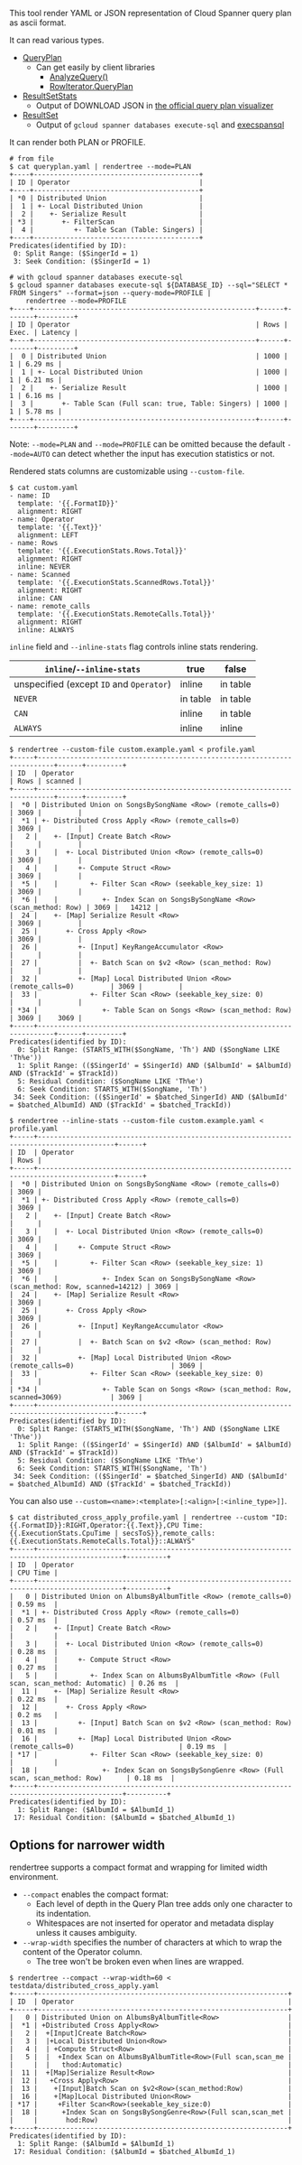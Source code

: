 This tool render YAML or JSON representation of Cloud Spanner query plan as ascii format.

It can read various types.
* [QueryPlan](https://cloud.google.com/spanner/docs/reference/rest/v1/ResultSetStats?hl=en#QueryPlan)
  * Can get easily by client libraries
    * [AnalyzeQuery()](https://pkg.go.dev/cloud.google.com/go/spanner#ReadOnlyTransaction.AnalyzeQuery)
    * [RowIterator.QueryPlan](https://pkg.go.dev/cloud.google.com/go/spanner#RowIterator)
* [ResultSetStats](https://cloud.google.com/spanner/docs/reference/rest/v1/ResultSetStats?hl=en)
  * Output of DOWNLOAD JSON in [the official query plan visualizer](https://cloud.google.com/spanner/docs/tune-query-with-visualizer?hl=en)
* [ResultSet](https://cloud.google.com/spanner/docs/reference/rest/v1/ResultSet?hl=en)
  * Output of `gcloud spanner databases execute-sql` and [execspansql](https://github.com/apstndb/execspansql)

It can render both PLAN or PROFILE.

```
# from file
$ cat queryplan.yaml | rendertree --mode=PLAN
+----+-----------------------------------------+
| ID | Operator                                |
+----+-----------------------------------------+
| *0 | Distributed Union                       |
|  1 | +- Local Distributed Union              |
|  2 |    +- Serialize Result                  |
| *3 |       +- FilterScan                     |
|  4 |          +- Table Scan (Table: Singers) |
+----+-----------------------------------------+
Predicates(identified by ID):
 0: Split Range: ($SingerId = 1)
 3: Seek Condition: ($SingerId = 1)

# with gcloud spanner databases execute-sql
$ gcloud spanner databases execute-sql ${DATABASE_ID} --sql="SELECT * FROM Singers" --format=json --query-mode=PROFILE |
    rendertree --mode=PROFILE
+----+-------------------------------------------------------+------+-------+---------+
| ID | Operator                                              | Rows | Exec. | Latency |
+----+-------------------------------------------------------+------+-------+---------+
|  0 | Distributed Union                                     | 1000 |     1 | 6.29 ms |
|  1 | +- Local Distributed Union                            | 1000 |     1 | 6.21 ms |
|  2 |    +- Serialize Result                                | 1000 |     1 | 6.16 ms |
|  3 |       +- Table Scan (Full scan: true, Table: Singers) | 1000 |     1 | 5.78 ms |
+----+-------------------------------------------------------+------+-------+---------+
```

Note: `--mode=PLAN` and `--mode=PROFILE` can be omitted because the default `--mode=AUTO` can detect whether the input has execution statistics or not.

Rendered stats columns are customizable using `--custom-file`.

```
$ cat custom.yaml
- name: ID
  template: '{{.FormatID}}'
  alignment: RIGHT
- name: Operator
  template: '{{.Text}}'
  alignment: LEFT
- name: Rows
  template: '{{.ExecutionStats.Rows.Total}}'
  alignment: RIGHT
  inline: NEVER
- name: Scanned
  template: '{{.ExecutionStats.ScannedRows.Total}}'
  alignment: RIGHT
  inline: CAN
- name: remote_calls
  template: '{{.ExecutionStats.RemoteCalls.Total}}'
  alignment: RIGHT
  inline: ALWAYS
```

`inline` field and `--inline-stats` flag controls inline stats rendering.

| `inline`/`--inline-stats`                | true     | false    |
|------------------------------------------|----------|----------|
| unspecified (except `ID` and `Operator`) | inline   | in table |
| `NEVER`                                  | in table | in table |
| `CAN`                                    | inline   | in table |
| `ALWAYS`                                 | inline   | inline   |

```
$ rendertree --custom-file custom.example.yaml < profile.yaml
+-----+--------------------------------------------------------------------------+------+---------+
| ID  | Operator                                                                 | Rows | scanned |
+-----+--------------------------------------------------------------------------+------+---------+
|  *0 | Distributed Union on SongsBySongName <Row> (remote_calls=0)              | 3069 |         |
|  *1 | +- Distributed Cross Apply <Row> (remote_calls=0)                        | 3069 |         |
|   2 |    +- [Input] Create Batch <Row>                                         |      |         |
|   3 |    |  +- Local Distributed Union <Row> (remote_calls=0)                  | 3069 |         |
|   4 |    |     +- Compute Struct <Row>                                         | 3069 |         |
|  *5 |    |        +- Filter Scan <Row> (seekable_key_size: 1)                  | 3069 |         |
|  *6 |    |           +- Index Scan on SongsBySongName <Row> (scan_method: Row) | 3069 |   14212 |
|  24 |    +- [Map] Serialize Result <Row>                                       | 3069 |         |
|  25 |       +- Cross Apply <Row>                                               | 3069 |         |
|  26 |          +- [Input] KeyRangeAccumulator <Row>                            |      |         |
|  27 |          |  +- Batch Scan on $v2 <Row> (scan_method: Row)                |      |         |
|  32 |          +- [Map] Local Distributed Union <Row> (remote_calls=0)         | 3069 |         |
|  33 |             +- Filter Scan <Row> (seekable_key_size: 0)                  |      |         |
| *34 |                +- Table Scan on Songs <Row> (scan_method: Row)           | 3069 |    3069 |
+-----+--------------------------------------------------------------------------+------+---------+
Predicates(identified by ID):
  0: Split Range: (STARTS_WITH($SongName, 'Th') AND ($SongName LIKE 'Th%e'))
  1: Split Range: (($SingerId' = $SingerId) AND ($AlbumId' = $AlbumId) AND ($TrackId' = $TrackId))
  5: Residual Condition: ($SongName LIKE 'Th%e')
  6: Seek Condition: STARTS_WITH($SongName, 'Th')
 34: Seek Condition: (($SingerId' = $batched_SingerId) AND ($AlbumId' = $batched_AlbumId) AND ($TrackId' = $batched_TrackId))
```

```
$ rendertree --inline-stats --custom-file custom.example.yaml < profile.yaml
+-----+-----------------------------------------------------------------------------------------+------+
| ID  | Operator                                                                                | Rows |
+-----+-----------------------------------------------------------------------------------------+------+
|  *0 | Distributed Union on SongsBySongName <Row> (remote_calls=0)                             | 3069 |
|  *1 | +- Distributed Cross Apply <Row> (remote_calls=0)                                       | 3069 |
|   2 |    +- [Input] Create Batch <Row>                                                        |      |
|   3 |    |  +- Local Distributed Union <Row> (remote_calls=0)                                 | 3069 |
|   4 |    |     +- Compute Struct <Row>                                                        | 3069 |
|  *5 |    |        +- Filter Scan <Row> (seekable_key_size: 1)                                 | 3069 |
|  *6 |    |           +- Index Scan on SongsBySongName <Row> (scan_method: Row, scanned=14212) | 3069 |
|  24 |    +- [Map] Serialize Result <Row>                                                      | 3069 |
|  25 |       +- Cross Apply <Row>                                                              | 3069 |
|  26 |          +- [Input] KeyRangeAccumulator <Row>                                           |      |
|  27 |          |  +- Batch Scan on $v2 <Row> (scan_method: Row)                               |      |
|  32 |          +- [Map] Local Distributed Union <Row> (remote_calls=0)                        | 3069 |
|  33 |             +- Filter Scan <Row> (seekable_key_size: 0)                                 |      |
| *34 |                +- Table Scan on Songs <Row> (scan_method: Row, scanned=3069)            | 3069 |
+-----+-----------------------------------------------------------------------------------------+------+
Predicates(identified by ID):
  0: Split Range: (STARTS_WITH($SongName, 'Th') AND ($SongName LIKE 'Th%e'))
  1: Split Range: (($SingerId' = $SingerId) AND ($AlbumId' = $AlbumId) AND ($TrackId' = $TrackId))
  5: Residual Condition: ($SongName LIKE 'Th%e')
  6: Seek Condition: STARTS_WITH($SongName, 'Th')
 34: Seek Condition: (($SingerId' = $batched_SingerId) AND ($AlbumId' = $batched_AlbumId) AND ($TrackId' = $batched_TrackId))
```

You can also use `--custom=<name>:<template>[:<align>[:<inline_type>]]`.

```
$ cat distributed_cross_apply_profile.yaml | rendertree --custom "ID:{{.FormatID}}:RIGHT,Operator:{{.Text}},CPU Time:{{.ExecutionStats.CpuTime | secsToS}},remote_calls:{{.ExecutionStats.RemoteCalls.Total}}::ALWAYS" 
+-----+-------------------------------------------------------------------------------------------+----------+
| ID  | Operator                                                                                  | CPU Time |
+-----+-------------------------------------------------------------------------------------------+----------+
|   0 | Distributed Union on AlbumsByAlbumTitle <Row> (remote_calls=0)                            | 0.59 ms  |
|  *1 | +- Distributed Cross Apply <Row> (remote_calls=0)                                         | 0.57 ms  |
|   2 |    +- [Input] Create Batch <Row>                                                          |          |
|   3 |    |  +- Local Distributed Union <Row> (remote_calls=0)                                   | 0.28 ms  |
|   4 |    |     +- Compute Struct <Row>                                                          | 0.27 ms  |
|   5 |    |        +- Index Scan on AlbumsByAlbumTitle <Row> (Full scan, scan_method: Automatic) | 0.26 ms  |
|  11 |    +- [Map] Serialize Result <Row>                                                        | 0.22 ms  |
|  12 |       +- Cross Apply <Row>                                                                | 0.2 ms   |
|  13 |          +- [Input] Batch Scan on $v2 <Row> (scan_method: Row)                            | 0.01 ms  |
|  16 |          +- [Map] Local Distributed Union <Row> (remote_calls=0)                          | 0.19 ms  |
| *17 |             +- Filter Scan <Row> (seekable_key_size: 0)                                   |          |
|  18 |                +- Index Scan on SongsBySongGenre <Row> (Full scan, scan_method: Row)      | 0.18 ms  |
+-----+-------------------------------------------------------------------------------------------+----------+
Predicates(identified by ID):
  1: Split Range: ($AlbumId = $AlbumId_1)
 17: Residual Condition: ($AlbumId = $batched_AlbumId_1)
```

## Options for narrower width

rendertree supports a compact format and wrapping for limited width environment.

- `--compact` enables the compact format:
  - Each level of depth in the Query Plan tree adds only one character to its indentation.
  - Whitespaces are not inserted for operator and metadata display unless it causes ambiguity.
- `--wrap-width` specifies the number of characters at which to wrap the content of the Operator column.
  - The tree won't be broken even when lines are wrapped.

```
$ rendertree --compact --wrap-width=60 < testdata/distributed_cross_apply.yaml 
+-----+--------------------------------------------------------------+
| ID  | Operator                                                     |
+-----+--------------------------------------------------------------+
|   0 | Distributed Union on AlbumsByAlbumTitle<Row>                 |
|  *1 | +Distributed Cross Apply<Row>                                |
|   2 |  +[Input]Create Batch<Row>                                   |
|   3 |  |+Local Distributed Union<Row>                              |
|   4 |  | +Compute Struct<Row>                                      |
|   5 |  |  +Index Scan on AlbumsByAlbumTitle<Row>(Full scan,scan_me |
|     |  |   thod:Automatic)                                         |
|  11 |  +[Map]Serialize Result<Row>                                 |
|  12 |   +Cross Apply<Row>                                          |
|  13 |    +[Input]Batch Scan on $v2<Row>(scan_method:Row)           |
|  16 |    +[Map]Local Distributed Union<Row>                        |
| *17 |     +Filter Scan<Row>(seekable_key_size:0)                   |
|  18 |      +Index Scan on SongsBySongGenre<Row>(Full scan,scan_met |
|     |       hod:Row)                                               |
+-----+--------------------------------------------------------------+
Predicates(identified by ID):
  1: Split Range: ($AlbumId = $AlbumId_1)
 17: Residual Condition: ($AlbumId = $batched_AlbumId_1)
```
